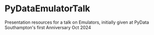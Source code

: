 # PyDataEmulatorTalk
Presentation resources for a talk on Emulators, initially given at PyData Southampton's first Anniversary Oct 2024
